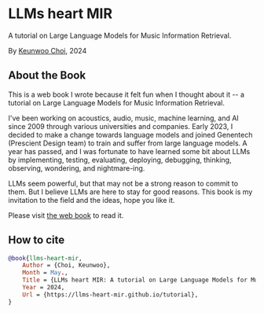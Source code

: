 # LLMs heart MIR

A tutorial on Large Language Models for Music Information Retrieval.

By [Keunwoo Choi](https://keunwoochoi.github.io/), 2024

## About the Book

This is a web book I wrote because it felt fun when I thought about it -- a tutorial on Large Language Models for Music Information Retrieval. 

I've been working on acoustics, audio, music, machine learning, and AI since 2009 through various universities and companies. Early 2023, I decided to make a change towards language models and joined Genentech (Prescient Design team) to train and suffer from large language models. A year has passed, and I was fortunate to have learned some bit about LLMs by implementing, testing, evaluating, deploying, debugging, thinking, observing, wondering, and nightmare-ing.

LLMs seem powerful, but that may not be a strong reason to commit to them. 
But I believe LLMs are here to stay for good reasons.
This book is my invitation to the field and the ideas, hope you like it.   

Please visit [the web book](https://llms-heart-mir.github.io/tutorial) to read it.


## How to cite

```bibtex
@book{llms-heart-mir,
    Author = {Choi, Keunwoo},
    Month = May.,
    Title = {LLMs heart MIR: A tutorial on Large Language Models for Music Information Retrieval},
    Year = 2024,
    Url = {https://llms-heart-mir.github.io/tutorial},
}
```
